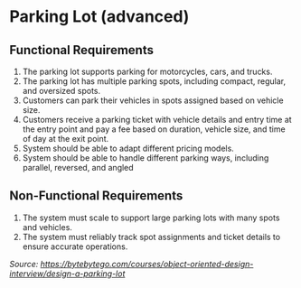 # Parking Lot (advanced)

## Functional Requirements
1. The parking lot supports parking for motorcycles, cars, and trucks.
2. The parking lot has multiple parking spots, including compact, regular, and oversized spots.
3. Customers can park their vehicles in spots assigned based on vehicle size.
4. Customers receive a parking ticket with vehicle details and entry time at the entry point and pay a fee based on duration, vehicle size, and time of day at the exit point.
5. System should be able to adapt different pricing models.
6. System should be able to handle different parking ways, including parallel, reversed, and angled

## Non-Functional Requirements
1. The system must scale to support large parking lots with many spots and vehicles. 
2. The system must reliably track spot assignments and ticket details to ensure accurate operations.

_Source: https://bytebytego.com/courses/object-oriented-design-interview/design-a-parking-lot_